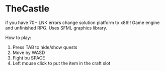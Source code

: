# TheCastle
if you have 70+ LNK errors change solution platform to x86!!
Game engine and unfinished RPG. Uses SFML graphics library.

 How to play:
 1. Press TAB to hide/show quests
 2. Move by WASD
 3. Fight bu SPACE
 4. Left mouse click to put the item in the craft slot
